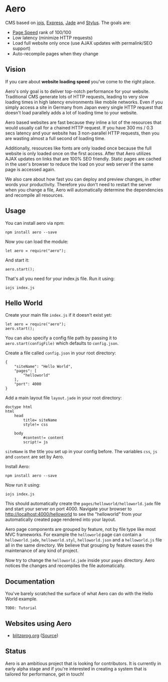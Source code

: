 # Aero
CMS based on [iojs](https://iojs.org/), [Express](https://github.com/strongloop/express), [Jade](https://github.com/jadejs/jade) and [Stylus](https://github.com/LearnBoost/stylus). The goals are:

* [Page Speed](https://developers.google.com/speed/pagespeed/insights/) rank of 100/100
* Low latency (minimize HTTP requests)
* Load full website only once (use AJAX updates with permalink/SEO support)
* Auto-recompile pages when they change

## Vision

If you care about __website loading speed__ you've come to the right place.

Aero's only goal is to deliver top-notch performance for your website. Traditional CMS generate lots of HTTP requests, leading to very slow loading times in high latency environments like mobile networks. Even if you simply access a site in Germany from Japan every single HTTP request that doesn't load parallely adds a lot of loading time to your website.

Aero based websites are fast because they inline a lot of the resources that would usually call for a chained HTTP request. If you have 300 ms / 0.3 secs latency and your website has 3 non-parallel HTTP requests, then you are wasting almost a full second of loading time.

Additionally, resources like fonts are only loaded once because the full website is only loaded once on the first access. After that Aero utilizes AJAX updates on links that are 100% SEO friendly. Static pages are cached in the user's browser to reduce the load on your web server if the same page is accessed again.

We also care about how fast you can deploy and preview changes, in other words your productivity. Therefore you don't need to restart the server when you change a file, Aero will automatically determine the dependencies and recompile all resources.

## Usage

You can install aero via npm:

	npm install aero --save

Now you can load the module:

	let aero = require("aero");

And start it:

	aero.start();

That's all you need for your index.js file. Run it using:

	iojs index.js

## Hello World

Create your main file `index.js` if it doesn't exist yet:

	let aero = require("aero");
	aero.start();
	
You can also specify a config file path by passing it to `aero.start(configFile)` which defaults to `config.json`.

Create a file called `config.json` in your root directory:

	{
		"siteName": "Hello World",
		"pages": [
			"helloworld"
		],
		"port": 4000
	}

Add a main layout file `layout.jade` in your root directory:

	doctype html
	html
		head
			title= siteName
			style!= css

		body
			#content!= content
			script!= js

`siteName` is the title you set up in your config before. The variables `css`, `js` and `content` are set by Aero.

Install Aero:

	npm install aero --save

Now run it using:

	iojs index.js

This should automatically create the `pages/helloworld/helloworld.jade` file and start your server on port 4000. Navigate your browser to [http://localhost:4000/helloworld](http://localhost:4000/helloworld) to see the "helloworld" from your automatically created page rendered into your layout.

Aero page components are grouped by feature, not by file type like most MVC frameworks. For example the `helloworld` page can contain a `helloworld.jade`, `helloworld.styl`, `helloworld.json` and a `helloworld.js` file all in the same directory. We believe that grouping by feature eases the maintenance of any kind of project.

Now try to change the `helloworld.jade` inside your `pages` directory. Aero notices the changes and recompiles the file automatically.

## Documentation

You've barely scratched the surface of what Aero can do with the Hello World example.

	TODO: Tutorial

## Websites using Aero

* [blitzprog.org](http://blitzprog.org/) ([Source](https://github.com/blitzprog/blitzprog.org))

## Status

Aero is an ambitious project that is looking for contributors. It is currently in early alpha stage and if you're interested in creating a system that is tailored for performance, get in touch!